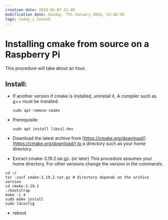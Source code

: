 ```yaml
---
creation date: 2024-01-07 21:48
modification date: Sunday, 7th January 2024, 21:48:50
tags: today_i_leaned
---
```

# Installing cmake from source on a Raspberry Pi

This procedure will take about an hour.

## Install:

- If another version if cmake is installed, uninstall it. A compiler such as g++ must be installed.  
    
    `sudo apt remove cmake`
    
- Prerequisite
    
    `sudo apt install libssl-dev`
    
- Download the latest archive from [https://cmake.org/download/](https://cmake.org/download/) to a directory such as your home directory.
- Extract cmake-3.19.2.tar.gz. (or later) This procedure assumes your home directory. For other versions change the version in the commands.

```shell
cd ~/
tar -zxvf cmake-3.19.2.tar.gz # directory depends on the archive version
cd cmake-3.19.2
./bootstrap
make -j 4
sudo make install
sudo ldconfig
```

    
- reboot